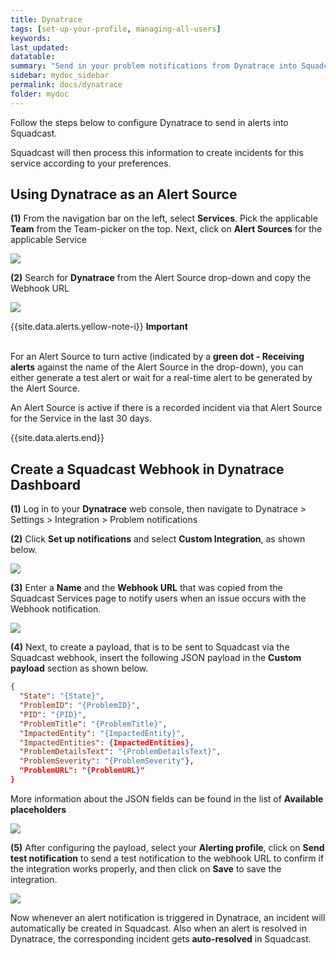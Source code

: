 ```yaml
---
title: Dynatrace
tags: [set-up-your-profile, managing-all-users]
keywords: 
last_updated: 
datatable: 
summary: "Send in your problem notifications from Dynatrace into Squadcast"
sidebar: mydoc_sidebar
permalink: docs/dynatrace
folder: mydoc
---
```


Follow the steps below to configure Dynatrace to send in alerts into Squadcast.

Squadcast will then process this information to create incidents for this service according to your preferences.

## Using Dynatrace as an Alert Source

**(1)** From the navigation bar on the left, select **Services**. Pick the applicable **Team** from the Team-picker on the top. Next, click on **Alert Sources** for the applicable Service

![](images/alert_source_1.png)

**(2)** Search for **Dynatrace** from the Alert Source drop-down and copy the Webhook URL

![](images/dynatrace_1.png)

{{site.data.alerts.yellow-note-i}}
<b>Important</b><br/><br/>
<p>For an Alert Source to turn active (indicated by a <b>green dot - Receiving alerts</b> against the name of the Alert Source in the drop-down), you can either generate a test alert or wait for a real-time alert to be generated by the Alert Source.</p>
<p>An Alert Source is active if there is a recorded incident via that Alert Source for the Service in the last 30 days.</p>
{{site.data.alerts.end}}

## Create a Squadcast Webhook in Dynatrace Dashboard

**(1)** Log in to your **Dynatrace** web console, then navigate to Dynatrace > Settings > Integration > Problem notifications

**(2)** Click **Set up notifications** and select **Custom Integration**, as shown below.

![](images/dynatrace_2.png)

**(3)** Enter a **Name** and the **Webhook URL** that was copied from the Squadcast Services page to notify users when an issue occurs with the Webhook notification.

![](images/dynatrace_3.png)

**(4)** Next, to create a payload, that is to be sent to Squadcast via the Squadcast webhook,  insert the following JSON payload in the **Custom payload** section as shown below.

```json
{
  "State": "{State}",
  "ProblemID": "{ProblemID}",
  "PID": "{PID}",
  "ProblemTitle": "{ProblemTitle}",
  "ImpactedEntity": "{ImpactedEntity}",
  "ImpactedEntities": {ImpactedEntities},
  "ProblemDetailsText": "{ProblemDetailsText}",
  "ProblemSeverity": "{ProblemSeverity"},
  "ProblemURL": "{ProblemURL}"
}
```

More information about the JSON fields can be found in the list of **Available placeholders**

![](images/dynatrace_4.png)

**(5)** After configuring the payload, select your **Alerting profile**, click on **Send test notification** to send a test notification to the webhook URL to confirm if the integration works properly, and then click on **Save** to save the integration.

![](images/dynatrace_5.png)

Now whenever an alert notification is triggered in Dynatrace, an incident will automatically be created in Squadcast. Also when an alert is resolved in Dynatrace, the corresponding incident gets **auto-resolved** in Squadcast.